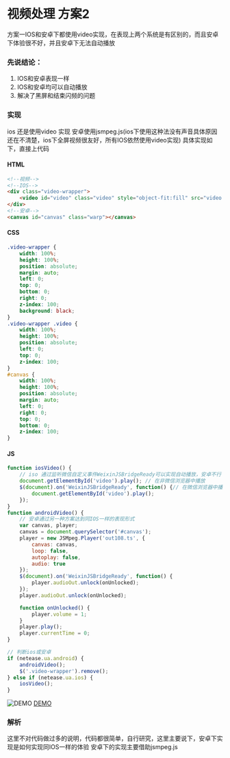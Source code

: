 # 视频处理 方案2

方案一IOS和安卓下都使用video实现，在表现上两个系统是有区别的，而且安卓下体验很不好，并且安卓下无法自动播放

### 先说结论：
1. IOS和安卓表现一样
2. IOS和安卓均可以自动播放
3. 解决了黑屏和结束闪频的问题

### 实现
ios 还是使用video 实现
安卓使用jsmpeg.js(ios下使用这种法没有声音具体原因还在不清楚，ios下全屏视频很友好，所有IOS依然使用video实现)
具体实现如下，直接上代码

#### HTML
```html
<!--视频-->
<!--IOS-->
<div class="video-wrapper">
    <video id="video" class="video" style="object-fit:fill" src="video.mp4" preload="auto" x-webkit-airplay="true" playsinline="true" webkit-playsinline="true" x5-video-player-type="h5" x5-video-player-fullscreen="true"></video>        
</div>
<!--安卓-->
<canvas id="canvas" class="warp"></canvas>
```
#### CSS
```css
.video-wrapper {
    width: 100%;
    height: 100%;
    position: absolute;
    margin: auto;
    left: 0;
    top: 0;
    bottom: 0;
    right: 0;
    z-index: 100;
    background: black;            
}
.video-wrapper .video {
    width: 100%;
    height: 100%;
    position: absolute;
    left: 0;
    top: 0;
    z-index: 100;            
}
#canvas {
    width: 100%;
    height: 100%;
    position: absolute;
    margin: auto;
    left: 0;
    right: 0;
    top: 0;
    bottom: 0;
    z-index: 100;
}  
```
#### JS
```js
function iosVideo() {
    // iso 通过监听微信自定义事件WeixinJSBridgeReady可以实现自动播放，安卓不行
    document.getElementById('video').play(); // 在非微信浏览器中播放
    $(document).on('WeixinJSBridgeReady', function() {// 在微信浏览器中播放
        document.getElementById('video').play();
    });    
}
function androidVideo() {
    // 安卓通过另一种方案达到同IOS一样的表现形式
    var canvas, player;
    canvas = document.querySelector('#canvas');
    player = new JSMpeg.Player('out108.ts', {
        canvas: canvas,
        loop: false,
        autoplay: false,
        audio: true
    });
    $(document).on('WeixinJSBridgeReady', function() {
        player.audioOut.unlock(onUnlocked);
    });
    player.audioOut.unlock(onUnlocked);

    function onUnlocked() {
        player.volume = 1;
    }
    player.play();
    player.currentTime = 0;                    
}

// 判断ios或安卓
if (netease.ua.android) {
    androidVideo();
    $('.video-wrapper').remove();
} else if (netease.ua.ios) {
    iosVideo();
}
```
![DEMO](https://songweir.github.io/h5s/video/videots/1525939122.png)
[DEMO](https://songweir.github.io/h5s/video/videots/index.html)

### 解析
这里不对代码做过多的说明，代码都很简单，自行研究，这里主要说下，安卓下实现是如何实现同IOS一样的体验
安卓下的实现主要借助jsmpeg.js
